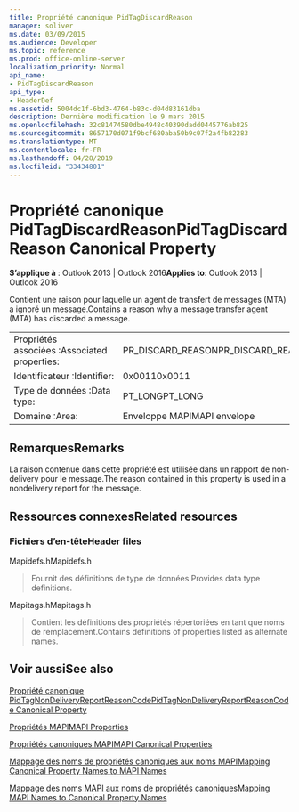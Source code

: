 ```yaml
---
title: Propriété canonique PidTagDiscardReason
manager: soliver
ms.date: 03/09/2015
ms.audience: Developer
ms.topic: reference
ms.prod: office-online-server
localization_priority: Normal
api_name:
- PidTagDiscardReason
api_type:
- HeaderDef
ms.assetid: 5004dc1f-6bd3-4764-b83c-d04d83161dba
description: Dernière modification le 9 mars 2015
ms.openlocfilehash: 32c81474580dbe4948c40390dadd0445776ab825
ms.sourcegitcommit: 8657170d071f9bcf680aba50b9c07f2a4fb82283
ms.translationtype: MT
ms.contentlocale: fr-FR
ms.lasthandoff: 04/28/2019
ms.locfileid: "33434801"
---
```

# <a name="pidtagdiscardreason-canonical-property"></a><span data-ttu-id="baffd-103">Propriété canonique PidTagDiscardReason</span><span class="sxs-lookup"><span data-stu-id="baffd-103">PidTagDiscardReason Canonical Property</span></span>

  
  
<span data-ttu-id="baffd-104">**S’applique à** : Outlook 2013 | Outlook 2016</span><span class="sxs-lookup"><span data-stu-id="baffd-104">**Applies to**: Outlook 2013 | Outlook 2016</span></span> 
  
<span data-ttu-id="baffd-105">Contient une raison pour laquelle un agent de transfert de messages (MTA) a ignoré un message.</span><span class="sxs-lookup"><span data-stu-id="baffd-105">Contains a reason why a message transfer agent (MTA) has discarded a message.</span></span> 
  
|||
|:-----|:-----|
|<span data-ttu-id="baffd-106">Propriétés associées :</span><span class="sxs-lookup"><span data-stu-id="baffd-106">Associated properties:</span></span>  <br/> |<span data-ttu-id="baffd-107">PR_DISCARD_REASON</span><span class="sxs-lookup"><span data-stu-id="baffd-107">PR_DISCARD_REASON</span></span>  <br/> |
|<span data-ttu-id="baffd-108">Identificateur :</span><span class="sxs-lookup"><span data-stu-id="baffd-108">Identifier:</span></span>  <br/> |<span data-ttu-id="baffd-109">0x0011</span><span class="sxs-lookup"><span data-stu-id="baffd-109">0x0011</span></span>  <br/> |
|<span data-ttu-id="baffd-110">Type de données :</span><span class="sxs-lookup"><span data-stu-id="baffd-110">Data type:</span></span>  <br/> |<span data-ttu-id="baffd-111">PT_LONG</span><span class="sxs-lookup"><span data-stu-id="baffd-111">PT_LONG</span></span>  <br/> |
|<span data-ttu-id="baffd-112">Domaine :</span><span class="sxs-lookup"><span data-stu-id="baffd-112">Area:</span></span>  <br/> |<span data-ttu-id="baffd-113">Enveloppe MAPI</span><span class="sxs-lookup"><span data-stu-id="baffd-113">MAPI envelope</span></span>  <br/> |
   
## <a name="remarks"></a><span data-ttu-id="baffd-114">Remarques</span><span class="sxs-lookup"><span data-stu-id="baffd-114">Remarks</span></span>

<span data-ttu-id="baffd-115">La raison contenue dans cette propriété est utilisée dans un rapport de non-delivery pour le message.</span><span class="sxs-lookup"><span data-stu-id="baffd-115">The reason contained in this property is used in a nondelivery report for the message.</span></span>
  
## <a name="related-resources"></a><span data-ttu-id="baffd-116">Ressources connexes</span><span class="sxs-lookup"><span data-stu-id="baffd-116">Related resources</span></span>

### <a name="header-files"></a><span data-ttu-id="baffd-117">Fichiers d’en-tête</span><span class="sxs-lookup"><span data-stu-id="baffd-117">Header files</span></span>

<span data-ttu-id="baffd-118">Mapidefs.h</span><span class="sxs-lookup"><span data-stu-id="baffd-118">Mapidefs.h</span></span>
  
> <span data-ttu-id="baffd-119">Fournit des définitions de type de données.</span><span class="sxs-lookup"><span data-stu-id="baffd-119">Provides data type definitions.</span></span>
    
<span data-ttu-id="baffd-120">Mapitags.h</span><span class="sxs-lookup"><span data-stu-id="baffd-120">Mapitags.h</span></span>
  
> <span data-ttu-id="baffd-121">Contient les définitions des propriétés répertoriées en tant que noms de remplacement.</span><span class="sxs-lookup"><span data-stu-id="baffd-121">Contains definitions of properties listed as alternate names.</span></span>
    
## <a name="see-also"></a><span data-ttu-id="baffd-122">Voir aussi</span><span class="sxs-lookup"><span data-stu-id="baffd-122">See also</span></span>



[<span data-ttu-id="baffd-123">Propriété canonique PidTagNonDeliveryReportReasonCode</span><span class="sxs-lookup"><span data-stu-id="baffd-123">PidTagNonDeliveryReportReasonCode Canonical Property</span></span>](pidtagnondeliveryreportreasoncode-canonical-property.md)


[<span data-ttu-id="baffd-124">Propriétés MAPI</span><span class="sxs-lookup"><span data-stu-id="baffd-124">MAPI Properties</span></span>](mapi-properties.md)
  
[<span data-ttu-id="baffd-125">Propriétés canoniques MAPI</span><span class="sxs-lookup"><span data-stu-id="baffd-125">MAPI Canonical Properties</span></span>](mapi-canonical-properties.md)
  
[<span data-ttu-id="baffd-126">Mappage des noms de propriétés canoniques aux noms MAPI</span><span class="sxs-lookup"><span data-stu-id="baffd-126">Mapping Canonical Property Names to MAPI Names</span></span>](mapping-canonical-property-names-to-mapi-names.md)
  
[<span data-ttu-id="baffd-127">Mappage des noms MAPI aux noms de propriétés canoniques</span><span class="sxs-lookup"><span data-stu-id="baffd-127">Mapping MAPI Names to Canonical Property Names</span></span>](mapping-mapi-names-to-canonical-property-names.md)

